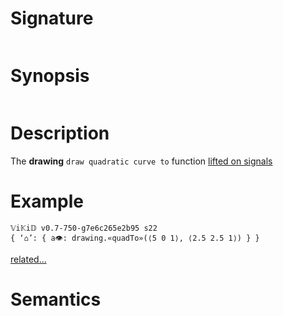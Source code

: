 # Signature
```vikid-signature
```

# Synopsis
```vikid-synopsis
```

# Description
The __drawing__ `draw quadratic curve to` function [lifted on signals](/refman/concepts/pure_functions)

# Example
```vikid-script
𝕍i𝕂i𝔻 v0.7-750-g7e6c265e2b95 s22
{ ‘⌂’: { a👁: drawing.«quadTo»(⟨5 0 1⟩, ⟨2.5 2.5 1⟩) } }
```


[related...](https://www.w3schools.com/tags/canvas_quadraticcurveto.asp)

# Semantics